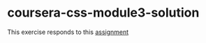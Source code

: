 # coursera-css-module3-solution

This exercise responds to this [assignment](https://github.com/jhu-ep-coursera/fullstack-course4/blob/master/assignments/assignment3/Assignment-3.md)
